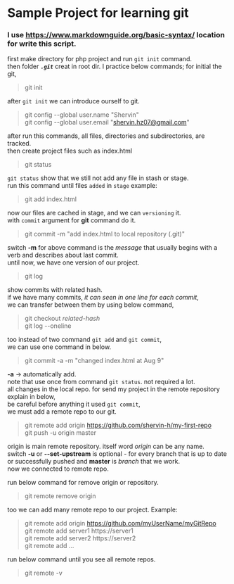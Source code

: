 # Sample Project for learning git
### I use https://www.markdownguide.org/basic-syntax/ location for write this script.  
first make directory for php project and run `git init` command.  
then folder **_`.git`_** creat in root dir.
I practice below commands;
for initial the git,  
> git init

after `git init` we can introduce ourself to git.  
> git config --global user.name "Shervin"  
> git config --global user.email "shervin.hz07@gmail.com"

after run this commands, all files, directories and subdirectories, are tracked.  
then create project files such as index.html
> git status

`git status` show that we still not add any file in stash or stage.    
run this command until files `added` in `stage`
example:
> git add index.html

now our files are cached in stage, and we can `versioning` it.  
with `commit` argument for **git** command do it.  
> git commit -m "add index.html to local repository (.git)"

switch **-m** for above command is the _message_ that usually begins with a verb
and describes about last commit.  
until now, we have one version of our project.  
> git log

show commits with related hash.   
if we have many commits, _it can seen in one line for each commit_,  
we can transfer between them by using below command,  
> git checkout _related-hash_    
> git log --oneline  

too instead of two command `git add` and `git commit`,  
we can use one command in below.  
> git commit -a -m "changed index.html at Aug 9"  

**-a** -> automatically add.  
note that use once from command `git status`. not required a lot.  
all changes in the local repo. for send my project in the remote repository explain in below,  
be careful before anything it used `git commit`,  
we must add a remote repo to our git.  
> git remote add origin https://github.com/shervin-h/my-first-repo  
> git push -u origin master  

origin is main remote repository. itself word _origin_ can be any name.  
switch **-u** or **--set-upstream** is optional - for every branch that is up to date or successfully pushed and **master** is _branch_ that we work.  
now we connected to remote repo.

run below command for remove origin or repository.  
> git remote remove origin  

too we can add many remote repo to our project. Example:  
> git remote add origin https://github.com/myUserName/myGitRepo  
> git remote add server1 https://server1  
> git remote add server2 https://server2  
> git remote add ...  

run below command until you see all remote repos.  
> git remote -v  